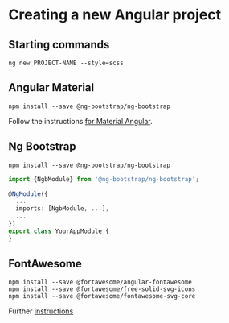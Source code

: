 # Creating a new Angular project

## Starting commands
```
ng new PROJECT-NAME --style=scss
```

## Angular Material

```
npm install --save @ng-bootstrap/ng-bootstrap
```

Follow the instructions [for Material Angular](https://material.angular.io/guide/getting-started#step-2-configure-animations).

## Ng Bootstrap

```
npm install --save @ng-bootstrap/ng-bootstrap
```

```typescript
import {NgbModule} from '@ng-bootstrap/ng-bootstrap';

@NgModule({
  ...
  imports: [NgbModule, ...],
  ...
})
export class YourAppModule {
}
```

## FontAwesome

```
npm install --save @fortawesome/angular-fontawesome
npm install --save @fortawesome/free-solid-svg-icons
npm install --save @fortawesome/fontawesome-svg-core
```

Further [instructions](https://fontawesome.com/how-to-use/on-the-web/using-with/angular)

